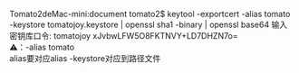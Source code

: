 Tomato2deMac-mini:document tomato2$ keytool -exportcert -alias tomato -keystore tomatojoy.keystore | openssl sha1 -binary | openssl base64
输入密钥库口令:  tomatojoy
xJvbwLFW5O8FKTNVY+LD7DHZN7o=  
⚠️：-alias tomato  
alias要对应alias
-keystore对应到路径文件